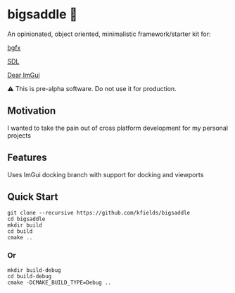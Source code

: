 # bigsaddle :horse:

An opinionated, object oriented, minimalistic framework/starter kit for:

[bgfx](https://github.com/bkaradzic/bgfx)

[SDL](https://github.com/libsdl-org/SDL)

[Dear ImGui](https://github.com/ocornut/imgui)

:warning:  This is pre-alpha software.  Do not use it for production.

## Motivation

I wanted to take the pain out of cross platform development for my personal projects

## Features

Uses ImGui docking branch with support for docking and viewports

## Quick Start

    git clone --recursive https://github.com/kfields/bigsaddle
    cd bigsaddle
    mkdir build
    cd build
    cmake ..

### Or

    mkdir build-debug
    cd build-debug
    cmake -DCMAKE_BUILD_TYPE=Debug ..

